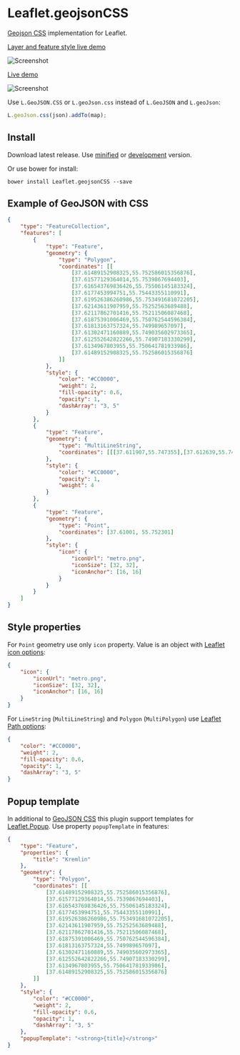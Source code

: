 Leaflet.geojsonCSS
==================

[Geojson CSS](http://wiki.openstreetmap.org/wiki/Geojson_CSS) implementation for Leaflet.

[Layer and feature style live demo](https://jmmluna.github.io/Leaflet.geojsonCSS/demo.html)

![Screenshot](https://github.com/jmmluna/Leaflet.geojsonCSS/blob/master/demo-layer-and-feature-style/screenshot.png)

[Live demo](http://albburtsev.github.io/Leaflet.geojsonCSS/src/demo/demo.html)

![Screenshot](https://rawgithub.com/albburtsev/Leaflet.geojsonCSS/master/demo/screenshot.png)



Use ```L.GeoJSON.CSS``` or ```L.geoJson.css``` instead of ```L.GeoJSON``` and ```L.geoJson```:

```js
L.geoJson.css(json).addTo(map);
```

## Install

Download latest release. Use [minified](https://raw.githubusercontent.com/jmmluna/Leaflet.geojsonCSS/master/leaflet.geojsoncss.min.js) or [development](https://raw.githubusercontent.com/jmmluna/Leaflet.geojsonCSS/master/leaflet.geojsoncss.js) version.

Or use bower for install:

```
bower install Leaflet.geojsonCSS --save
```

## Example of GeoJSON with CSS

```json
{
	"type": "FeatureCollection",
	"features": [
		{
			"type": "Feature",
			"geometry": {
				"type": "Polygon",
				"coordinates": [[
					[37.61489152908325,55.752586015356876],
					[37.61577129364014,55.7539867694403],
					[37.616543769836426,55.75506145183324],
					[37.6177453994751,55.75443355110991],
					[37.619526386260986,55.753491681072205],
					[37.62143611907959,55.75252563689488],
					[37.62117862701416,55.75211506087468],
					[37.61875391006469,55.750762544596384],
					[37.61813163757324,55.749989657097],
					[37.61302471160889,55.749035602973365],
					[37.612552642822266,55.74907183330299],
					[37.6134967803955,55.750641781933986],
					[37.61489152908325,55.752586015356876]
				]]
			},
			"style": {
				"color": "#CC0000",
				"weight": 2,
				"fill-opacity": 0.6,
				"opacity": 1,
				"dashArray": "3, 5"
			}
		},
		{
			"type": "Feature",
			"geometry": {
				"type": "MultiLineString",
				"coordinates": [[[37.611907,55.747355],[37.612639,55.747611],[37.613671,55.747839],[37.614446,55.748040],[37.616002,55.748446],[37.616364,55.748537],[37.616573,55.748585],[37.616779,55.748627],[37.617038,55.748677],[37.618375,55.748887],[37.620201,55.749173],[37.620494,55.749215],[37.620723,55.749246],[37.621209,55.749296],[37.622037,55.749388],[37.622402,55.749421],[37.622745,55.749461],[37.622990,55.749484],[37.623206,55.749507],[37.623680,55.749562],[37.624266,55.749640]],[[37.624245,55.749770],[37.623771,55.749678],[37.623476,55.749623],[37.623147,55.749577],[37.621484,55.749414],[37.620021,55.749222],[37.618740,55.749021],[37.617359,55.748819],[37.616927,55.748750],[37.616755,55.748721],[37.616592,55.748691],[37.616413,55.748652],[37.616225,55.748608],[37.614894,55.748251],[37.614139,55.748055],[37.613795,55.747971],[37.613487,55.747906],[37.612526,55.747741],[37.612248,55.747656],[37.611791,55.747497]]]
			},
			"style": {
				"color": "#CC0000",
				"opacity": 1,
				"weight": 4
			}
		},
		{
			"type": "Feature",
			"geometry": {
				"type": "Point",
				"coordinates": [37.61001, 55.752301]
			},
			"style": {
				"icon": {
					"iconUrl": "metro.png",
					"iconSize": [32, 32],
					"iconAnchor": [16, 16]
				}
			}
		}
	]
}
```

## Style properties

For ```Point``` geometry use only ```icon``` property. Value is an object with [Leaflet icon options](http://leafletjs.com/reference.html#icon-iconurl):

```json
{
	"icon": {
		"iconUrl": "metro.png",
		"iconSize": [32, 32],
		"iconAnchor": [16, 16]
	}
}
```

For ```LineString``` (```MultiLineString```) and ```Polygon``` (```MultiPolygon```) use [Leaflet Path options](http://leafletjs.com/reference.html#path-options):

```json
{
	"color": "#CC0000",
	"weight": 2,
	"fill-opacity": 0.6,
	"opacity": 1,
	"dashArray": "3, 5"
}
```

## Popup template

In additional to [GeoJSON CSS](http://wiki.openstreetmap.org/wiki/Geojson_CSS) this plugin support templates for [Leaflet.Popup](http://leafletjs.com/reference.html#popup). Use property ```popupTemplate``` in features:

```json
{
	"type": "Feature",
	"properties": {
		"title": "Kremlin"
	},
	"geometry": {
		"type": "Polygon",
		"coordinates": [[
			[37.61489152908325,55.752586015356876],
			[37.61577129364014,55.7539867694403],
			[37.616543769836426,55.75506145183324],
			[37.6177453994751,55.75443355110991],
			[37.619526386260986,55.753491681072205],
			[37.62143611907959,55.75252563689488],
			[37.62117862701416,55.75211506087468],
			[37.61875391006469,55.750762544596384],
			[37.61813163757324,55.749989657097],
			[37.61302471160889,55.749035602973365],
			[37.612552642822266,55.74907183330299],
			[37.6134967803955,55.750641781933986],
			[37.61489152908325,55.752586015356876]
		]]
	},
	"style": {
		"color": "#CC0000",
		"weight": 2,
		"fill-opacity": 0.6,
		"opacity": 1,
		"dashArray": "3, 5"
	},
	"popupTemplate": "<strong>{title}</strong>"
}
```
